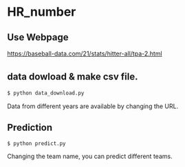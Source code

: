 # HR_number

## Use Webpage  
https://baseball-data.com/21/stats/hitter-all/tpa-2.html  

## data dowload & make csv file.　　
```bash
$ python data_download.py  
```
Data from different years are available by changing the URL.  

## Prediction  
```bash
$ python predict.py
```
Changing the team name, you can predict different teams.  
